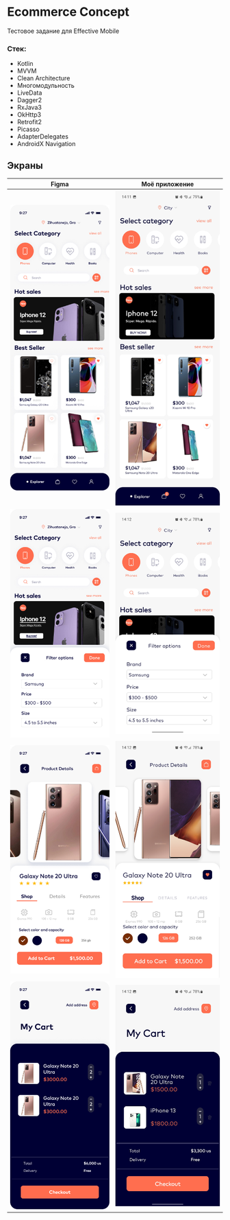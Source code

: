 # Ecommerce Concept

Тестовое задание для Effective Mobile

### Cтек:
- Kotlin
- MVVM
- Clean Architecture
- Многомодульность
- LiveData
- Dagger2
- RxJava3
- OkHttp3
- Retrofit2
- Picasso
- AdapterDelegates
- AndroidX Navigation

## Экраны
| Figma                                                                                                                              | Моё приложение                                                                                                             |
|------------------------------------------------------------------------------------------------------------------------------------|----------------------------------------------------------------------------------------------------------------------------|
| <img src="readme_assets/figma_screens/explorer_screen.jpg" alt="Figma explorer screen" title="Figma explorer screen" width="300"/> | <img src="readme_assets/app_screens/explorer_screen.jpg" alt="My explorer screen" title="My explorer screen" width="300"/> |
| <img src="readme_assets/figma_screens/filter_screen.jpg" alt="Figma filter screen" title="Figma filter screen" width="300"/>       | <img src="readme_assets/app_screens/filter_screen.jpg" alt="My filter screen" title="My filter screen" width="300"/>       |
| <img src="readme_assets/figma_screens/details_screen.jpg" alt="Figma details screen" title="Figma details screen" width="300"/>    | <img src="readme_assets/app_screens/details_screen.jpg" alt="My details screen" title="My details screen" width="300"/>    |
| <img src="readme_assets/figma_screens/cart_screen.jpg" alt="Figma cart screen" title="Figma cart screen" width="300"/>             | <img src="readme_assets/app_screens/cart_screen.jpg" alt="My cart screen" title="My cart screen" width="300"/>             |
